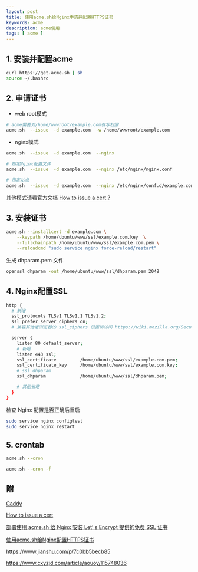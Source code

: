 ```yaml
---
layout: post
title: 使用acme.sh给Nginx申请并配置HTTPS证书
keywords: acme
description: acme使用
tags: [ acme ]
---
```



## 1. 安装并配置acme
```bash
curl https://get.acme.sh | sh
source ~/.bashrc
```

## 2. 申请证书

- web root模式
```bash
# acme需要对/home/wwwroot/example.com有写权限
acme.sh  --issue  -d example.com  -w /home/wwwroot/example.com
```
- nginx模式
```bash
acme.sh  --issue  -d example.com  --nginx

# 指定Nginx配置文件
acme.sh  --issue  -d example.com  --nginx /etc/nginx/nginx.conf

# 指定站点
acme.sh  --issue  -d example.com  --nginx /etc/nginx/conf.d/example.com.conf
```

其他模式请看官方文档 [How to issue a cert ?](https://github.com/acmesh-official/acme.sh/wiki/How-to-issue-a-cert)

## 3. 安装证书
```bash
acme.sh --installcert -d example.com \
    --keypath /home/ubuntu/www/ssl/example.com.key  \
    --fullchainpath /home/ubuntu/www/ssl/example.com.pem \
    --reloadcmd "sudo service nginx force-reload/restart"
```

生成 dhparam.pem 文件
```bash
openssl dhparam -out /home/ubuntu/www/ssl/dhparam.pem 2048
```

## 4. Nginx配置SSL
```bash
http {
  # 新增
  ssl_protocols TLSv1 TLSv1.1 TLSv1.2;
  ssl_prefer_server_ciphers on;
  # 兼容其他老浏览器的 ssl_ciphers 设置请访问 https://wiki.mozilla.org/Security/Server_Side_TLS

  server {
    listen 80 default_server;
    # 新增
    listen 443 ssl;
    ssl_certificate         /home/ubuntu/www/ssl/example.com.pem;
    ssl_certificate_key     /home/ubuntu/www/ssl/example.com.key;
    # ssl_dhparam 
    ssl_dhparam             /home/ubuntu/www/ssl/dhparam.pem;

    # 其他省略
  }
}
```
检查 Nginx 配置是否正确后重启
```bash
sudo service nginx configtest
sudo service nginx restart
```

## 5. crontab
```bash
acme.sh --cron

acme.sh --cron -f
```

## 附
[Caddy](https://caddyserver.com/docs/quick-starts/https)

[How to issue a cert](https://github.com/acmesh-official/acme.sh/wiki/How-to-issue-a-cert)

[部署使用 acme.sh 给 Nginx 安装 Let’ s Encrypt 提供的免费 SSL 证书](https://ruby-china.org/topics/31983)

[使用acme.sh给Nginx配置HTTPS证书](https://icode.best/i/87436139979028)

https://www.jianshu.com/p/7c0bb5becb85

https://www.cxyzjd.com/article/aouoy/115748036
